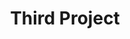 ---
title: Third Project
tags: [work]
featured: false
project_date: 2015
project_picture: /assets/img/page/blog/work/2015/firstpage.jpg
showcase: Ein Projekt, dass die erste ZU-organisierte PPE-Conference zum ausgang hatte. Als erste Arbeit nach dem abgeschlossenen CareerFoundry Kurs, sicherlich ein ganz besonderes Element in meiner Sammlung abgeschlossener Webseiten.
---